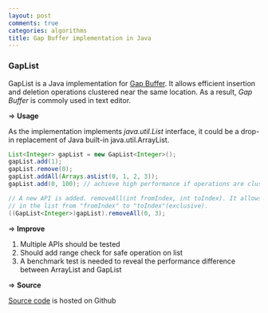 ```yaml
---
layout: post
comments: true
categories: algorithms
title: Gap Buffer implementation in Java
---
```

### GapList
GapList is a Java implementation for [Gap Buffer](https://en.wikipedia.org/wiki/Gap_buffer). It allows efficient
insertion and deletion operations clustered near the same location. As a result, *Gap Buffer* is commoly used in
text editor.





=> **Usage**

As the implementation implements *java.util.List* interface, it could be a drop-in replacement of Java built-in
java.util.ArrayList.

```java
List<Integer> gapList = new GapList<Integer>();
gapList.add(1);
gapList.remove(0);
gapList.addAll(Arrays.asList(0, 1, 2, 3));
gapList.add(0, 100); // achieve high performance if operations are clustered in the same location

// A new API is added. removeAll(int fromIndex, int toIndex). It allows client to remove elements
// in the list from "fromIndex" to "toIndex"(exclusive).
((GapList<Integer>)gapList).removeAll(0, 3);
```

=> **Improve**

1. Multiple APIs should be tested
2. Should add range check for safe operation on list
3. A benchmark test is needed to reveal the performance difference between ArrayList and GapList

=> **Source**

[Source code](https://github.com/wenfengzhuo/kava) is hosted on Github
